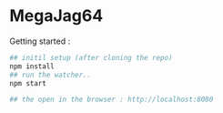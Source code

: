 MegaJag64
===

Getting started :  
```sh
## initil setup (after cloning the repo)
npm install
## run the watcher..
npm start

## the open in the browser : http://localhost:8080 
```
